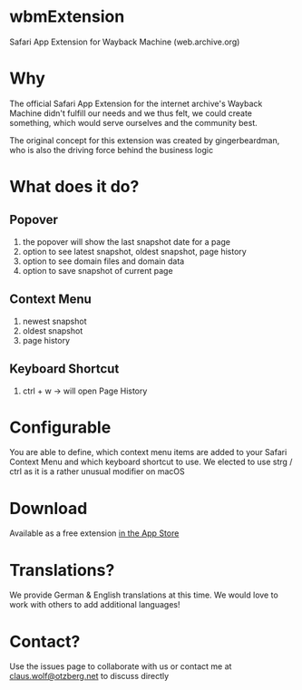 # wbmExtension
Safari App Extension for Wayback Machine (web.archive.org)

# Why

The official Safari App Extension for the internet archive's Wayback Machine didn't fulfill our needs and we thus felt, we could create something, which would serve ourselves and the community best.

The original concept for this extension was created by gingerbeardman, who is also the driving force behind the business logic

# What does it do?

## Popover

1. the popover will show the last snapshot date for a page
2. option to see latest snapshot, oldest snapshot, page history
3. option to see domain files and domain data
4. option to save snapshot of current page

## Context Menu

1. newest snapshot
2. oldest snapshot
3. page history

## Keyboard Shortcut

1. ctrl + w -> will open Page History

# Configurable

You are able to define, which context menu items are added to your Safari Context Menu and which keyboard shortcut to use. We elected to use strg / ctrl as it is a rather unusual modifier on macOS

# Download

Available as a free extension [in the App Store](https://apps.apple.com/app/wayback/id1492499129)

# Translations?

We provide German & English translations at this time. We would love to work with others to add additional languages!


# Contact?

Use the issues page to collaborate with us or contact me at claus.wolf@otzberg.net to discuss directly

